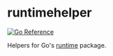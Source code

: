 # runtimehelper
[![Go Reference](https://pkg.go.dev/badge/github.com/solsw/runtimehelper.svg)](https://pkg.go.dev/github.com/solsw/runtimehelper)

Helpers for Go's [runtime](https://pkg.go.dev/runtime) package.
